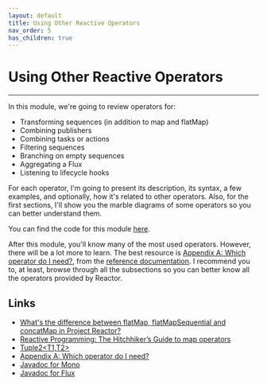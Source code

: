 ```yaml
---
layout: default
title: Using Other Reactive Operators
nav_order: 5
has_children: true
---
```


# Using Other Reactive Operators
* * *
In this module, we're going to review operators for:
- Transforming sequences (in addition to map and flatMap)
- Combining publishers
- Combining tasks or actions
- Filtering sequences
- Branching on empty sequences
- Aggregating a Flux
- Listening to lifecycle hooks

For each operator, I'm going to present its description, its syntax, a few examples, and optionally, how it's related to other operators. Also, for the first sections, I'll show you the marble diagrams of some operators so you can better understand them.

You can find the code for this module [here](https://github.com/eh3rrera/project-reactor-course/tree/main/04).

After this module, you'll know many of the most used operators. However, there will be a lot more to learn. The best resource is [Appendix A: Which operator do I need?](https://projectreactor.io/docs/core/release/reference/#which-operator), from the [reference documentation](https://projectreactor.io/docs/core/release/reference/). I recommend you to, at least, browse through all the subsections so you can better know all the operators provided by Reactor.

## Links
- [What's the difference between flatMap, flatMapSequential and concatMap in Project Reactor?](https://stackoverflow.com/a/71972337/3593852)
- [Reactive Programming: The Hitchhiker’s Guide to map operators](https://medium.com/digitalfrontiers/reactive-programming-the-hitchhikers-guide-to-map-operators-7d8bbc1d8465)
- [Tuple2<T1,T2>](https://projectreactor.io/docs/core/release/api/reactor/util/function/Tuple2.html)
- [Appendix A: Which operator do I need?](https://projectreactor.io/docs/core/release/reference/#which-operator)
- [Javadoc for Mono](https://projectreactor.io/docs/core/release/api/reactor/core/publisher/Mono.html)
- [Javadoc for Flux](https://projectreactor.io/docs/core/release/api/reactor/core/publisher/Flux.html)

